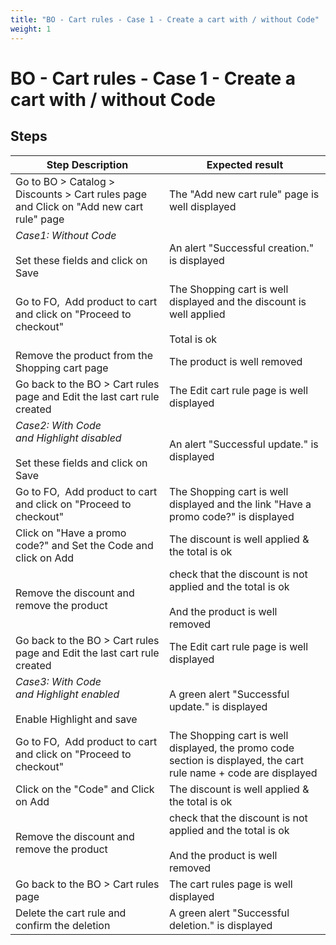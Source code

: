 ```yaml
---
title: "BO - Cart rules - Case 1 - Create a cart with / without Code"
weight: 1
---
```


# BO - Cart rules - Case 1 - Create a cart with / without Code
## Steps
| Step Description | Expected result |
| ----- | ----- |
| Go to BO > Catalog > Discounts > Cart rules page and Click on "Add new cart rule" page | The "Add new cart rule" page is well displayed |
| *Case1: Without Code*<br><br>Set these fields and click on Save | An alert "Successful creation." is displayed |
| Go to FO,  Add product to cart and click on "Proceed to checkout" | The Shopping cart is well displayed and the discount is well applied<br><br>Total is ok |
| Remove the product from the Shopping cart page | The product is well removed |
| Go back to the BO > Cart rules page and Edit the last cart rule created | The Edit cart rule page is well displayed |
| *Case2: With Code and Highlight disabled*<br><br>Set these fields and click on Save | An alert "Successful update." is displayed |
| Go to FO,  Add product to cart and click on "Proceed to checkout" | The Shopping cart is well displayed and the link "Have a promo code?" is displayed |
| Click on "Have a promo code?" and Set the Code and click on Add | The discount is well applied & the total is ok |
| Remove the discount and remove the product | check that the discount is not applied and the total is ok <br><br>And the product is well removed |
| Go back to the BO > Cart rules page and Edit the last cart rule created | The Edit cart rule page is well displayed |
| *Case3: With Code and Highlight enabled*<br><br>Enable Highlight and save | A green alert "Successful update." is displayed |
| Go to FO,  Add product to cart and click on "Proceed to checkout" | The Shopping cart is well displayed, the promo code section is displayed, the cart rule name + code are displayed |
| Click on the "Code" and Click on Add | The discount is well applied & the total is ok |
| Remove the discount and remove the product | check that the discount is not applied and the total is ok <br><br>And the product is well removed |
| Go back to the BO > Cart rules page | The cart rules page is well displayed |
| Delete the cart rule and confirm the deletion | A green alert "Successful deletion." is displayed |

